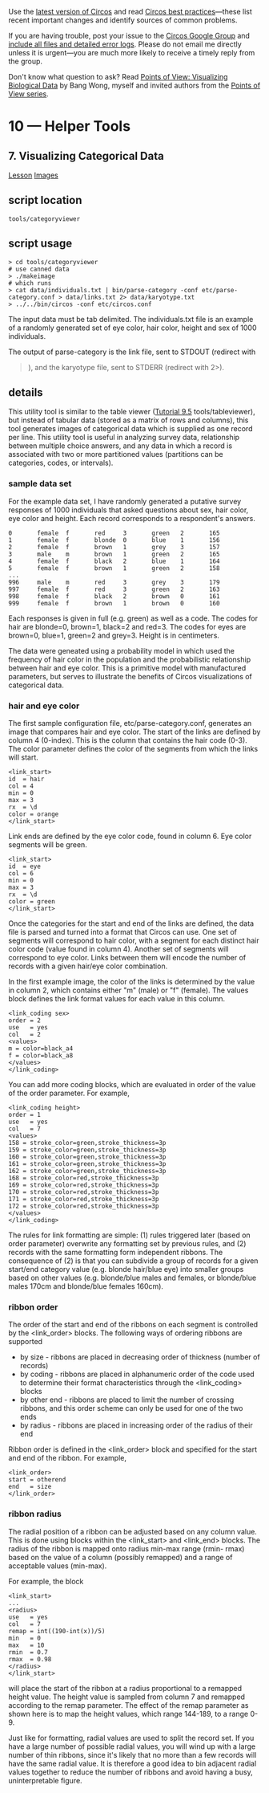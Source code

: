 Use the [latest version of Circos](/software/download/circos/) and read
[Circos best
practices](/documentation/tutorials/reference/best_practices/)—these list
recent important changes and identify sources of common problems.

If you are having trouble, post your issue to the [Circos Google
Group](https://groups.google.com/group/circos-data-visualization) and [include
all files and detailed error logs](/support/support/). Please do not email me
directly unless it is urgent—you are much more likely to receive a timely
reply from the group.

Don't know what question to ask? Read [Points of View: Visualizing Biological
Data](https://www.nature.com/nmeth/journal/v9/n12/full/nmeth.2258.html) by
Bang Wong, myself and invited authors from the [Points of View
series](https://mk.bcgsc.ca/pointsofview).

# 10 — Helper Tools

## 7\. Visualizing Categorical Data

[Lesson](/documentation/tutorials/utilities/categorical_data/lesson)
[Images](/documentation/tutorials/utilities/categorical_data/images)

## script location

    
    
    tools/categoryviewer
    

## script usage

    
    
    > cd tools/categoryviewer
    # use canned data
    > ./makeimage
    # which runs
    > cat data/individuals.txt | bin/parse-category -conf etc/parse-category.conf > data/links.txt 2> data/karyotype.txt
    > ../../bin/circos -conf etc/circos.conf
    

The input data must be tab delimited. The individuals.txt file is an example
of a randomly generated set of eye color, hair color, height and sex of 1000
individuals.

The output of parse-category is the link file, sent to STDOUT (redirect with
>), and the karyotype file, sent to STDERR (redirect with 2>).

## details

This utility tool is similar to the table viewer ([Tutorial
9.5](https://mk.bcgsc.ca/circos/?tutorials&id=9&section=5) tools/tableviewer),
but instead of tabular data (stored as a matrix of rows and columns), this
tool generates images of categorical data which is supplied as one record per
line. This utility tool is useful in analyzing survey data, relationship
between multiple choice answers, and any data in which a record is associated
with two or more partitioned values (partitions can be categories, codes, or
intervals).

### sample data set

For the example data set, I have randomly generated a putative survey
responses of 1000 individuals that asked questions about sex, hair color, eye
color and height. Each record corresponds to a respondent's answers.

    
    
    0       female  f       red     3       green   2       165
    1       female  f       blonde  0       blue    1       156
    2       female  f       brown   1       grey    3       157
    3       male    m       brown   1       green   2       165
    4       female  f       black   2       blue    1       164
    5       female  f       brown   1       green   2       158
    ...
    996     male    m       red     3       grey    3       179
    997     female  f       red     3       green   2       163
    998     female  f       black   2       brown   0       161
    999     female  f       brown   1       brown   0       160
    

Each responses is given in full (e.g. green) as well as a code. The codes for
hair are blonde=0, brown=1, black=2 and red=3. The codes for eyes are brown=0,
blue=1, green=2 and grey=3. Height is in centimeters.

The data were geneated using a probability model in which used the frequency
of hair color in the population and the probabilistic relationship between
hair and eye color. This is a primitive model with manufactured parameters,
but serves to illustrate the benefits of Circos visualizations of categorical
data.

### hair and eye color

The first sample configuration file, etc/parse-category.conf, generates an
image that compares hair and eye color. The start of the links are defined by
column 4 (0-index). This is the column that contains the hair code (0-3). The
color parameter defines the color of the segments from which the links will
start.

    
    
    <link_start>
    id  = hair
    col = 4
    min = 0
    max = 3
    rx  = \d
    color = orange
    </link_start>
    

Link ends are defined by the eye color code, found in column 6. Eye color
segments will be green.

    
    
    <link_start>
    id  = eye
    col = 6
    min = 0
    max = 3
    rx  = \d
    color = green
    </link_start>
    

Once the categories for the start and end of the links are defined, the data
file is parsed and turned into a format that Circos can use. One set of
segments will correspond to hair color, with a segment for each distinct hair
color code (value found in column 4). Another set of segments will correspond
to eye color. Links between them will encode the number of records with a
given hair/eye color combination.

In the first example image, the color of the links is determined by the value
in column 2, which contains either "m" (male) or "f" (female). The values
block defines the link format values for each value in this column.

    
    
    <link_coding sex>
    order = 2
    use   = yes
    col   = 2
    <values>
    m = color=black_a4
    f = color=black_a8
    </values>
    </link_coding>
    

You can add more coding blocks, which are evaluated in order of the value of
the order parameter. For example,

    
    
    <link_coding height>
    order = 1
    use   = yes
    col   = 7
    <values>
    158 = stroke_color=green,stroke_thickness=3p
    159 = stroke_color=green,stroke_thickness=3p
    160 = stroke_color=green,stroke_thickness=3p
    161 = stroke_color=green,stroke_thickness=3p
    162 = stroke_color=green,stroke_thickness=3p
    168 = stroke_color=red,stroke_thickness=3p
    169 = stroke_color=red,stroke_thickness=3p
    170 = stroke_color=red,stroke_thickness=3p
    171 = stroke_color=red,stroke_thickness=3p
    172 = stroke_color=red,stroke_thickness=3p
    </values>
    </link_coding>
    

The rules for link formatting are simple: (1) rules triggered later (based on
order parameter) overwrite any formatting set by previous rules, and (2)
records with the same formatting form independent ribbons. The consequence of
(2) is that you can subdivide a group of records for a given start/end
category value (e.g. blonde hair/blue eye) into smaller groups based on other
values (e.g. blonde/blue males and females, or blonde/blue males 170cm and
blonde/blue females 160cm).

### ribbon order

The order of the start and end of the ribbons on each segment is controlled by
the <link_order> blocks. The following ways of ordering ribbons are supported

  * by size - ribbons are placed in decreasing order of thickness (number of records) 
  * by coding - ribbons are placed in alphanumeric order of the code used to determine their format characteristics through the <link_coding> blocks 
  * by other end - ribbons are placed to limit the number of crossing ribbons, and this order scheme can only be used for one of the two ends 
  * by radius - ribbons are placed in increasing order of the radius of their end 

Ribbon order is defined in the <link_order> block and specified for the start
and end of the ribbon. For example,

    
    
    <link_order>
    start = otherend
    end   = size
    </link_order>
    

### ribbon radius

The radial position of a ribbon can be adjusted based on any column value.
This is done using <radius> blocks within the <link_start> and <link_end>
blocks. The radius of the ribbon is mapped onto radius min-max range (rmin-
rmax) based on the value of a column (possibly remapped) and a range of
acceptable values (min-max).

For example, the block

    
    
    <link_start>
    ...
    <radius>
    use   = yes
    col   = 7
    remap = int((190-int(x))/5)
    min   = 0
    max   = 10
    rmin  = 0.7
    rmax  = 0.98
    </radius>
    </link_start>
    

will place the start of the ribbon at a radius proportional to a remapped
height value. The height value is sampled from column 7 and remapped according
to the remap parameter. The effect of the remap parameter as shown here is to
map the height values, which range 144-189, to a range 0-9.

Just like for formatting, radial values are used to split the record set. If
you have a large number of possible radial values, you will wind up with a
large number of thin ribbons, since it's likely that no more than a few
records will have the same radial value. It is therefore a good idea to bin
adjacent radial values together to reduce the number of ribbons and avoid
having a busy, uninterpretable figure.


